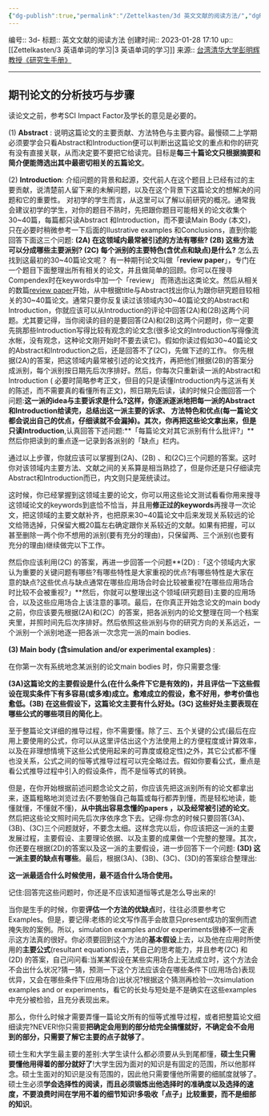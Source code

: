 ```yaml
---
{"dg-publish":true,"permalink":"/Zettelkasten/3d 英文文献的阅读方法/","dgPassFrontmatter":true}
---
```


编号:: 3d-
标题:: 英文文献的阅读方法
创建时间:: 2023-01-28 17:10
up:: [[Zettelkasten/3 英语单词的学习\|3 英语单词的学习]]
来源:: [台湾清华大学彭明辉教授《研究生手册》](https://link.zhihu.com/?target=http%3A//wenku.baidu.com/view/bb3dfb7f31b765ce05081437.html)

---

## 期刊论文的分析技巧与步骤
读论文之前，参考SCI Impact Factor及学长的意见是必要的。

(1) **Abstract** :
说明这篇论文的主要贡献、方法特色与主要内容。最慢硕二上学期必须要学会只看Abstract和Introduction便可以判断出这篇论文的重点和你的研究有没有直接关联，从而决定要不要把它给读完。目标是**每三十篇论文只根据摘要和简介便能筛选出其中最密切相关的五篇论文**。

(2) **Introduction**:
介绍问题的背景和起源，交代前人在这个题目上已经有过的主要贡献，说清楚前人留下来的未解问题，以及在这个背景下这篇论文的想解决的问题和它的重要性。
对初学的学生而言，从这里可以了解以前研究的概况。通常我会建议初学的学生，对你的题目不熟时，先把跟你题目可能相关的论文收集个30~40篇，每篇都只读Abstract 和Introduction，而不要读Main Body (本文)，只在必要时稍微参考一下后面的Ilustrative examples 和Conclusions，直到你能回答下面这三个问题: **(2A) 在这领域内最常被引述的方法有哪些? (2B) 这些方法可以分成哪些主要派别? (2C) 每个派别的主要特色(含优点和缺点)是什么?**
怎么去找到这最初的30~40篇论文呢？
有一种期刊论文叫做「**review paper**」，专门在一个题目下面整理出所有相关的论文，并且做简单的回顾。你可以在搜寻Compendex时在keywords中加一个「review」 而筛选出这类论文。然后从相关的数篇[review paper](https://www.zhihu.com/search?q=review+paper&search_source=Entity&hybrid_search_source=Entity&hybrid_search_extra=%7B%22sourceType%22%3A%22answer%22%2C%22sourceId%22%3A2236474930%7D)开始，从中根据title与Abstract找出你认为跟你研究题目较相关的30~40篇论文。通常只要你反复读过该领域内30~40篇论文的Abstract和Introduction，你就应该可以从Introduction的评论中回答(2A)和(2B)这两个问题。尤其要记得，当你阅读的目的是要回答(2A)和(2B)这两个问题时，你一定要先挑那些Introduction写得比较有观念的论文念(很多论文的Introduction写得像流水帐，没有观念，这种论文刚开始时不要去读它)。假如你读过假如30~40篇论文的Abstract和Introduction之后，还是回答不了(2C)，先做下述的工作。
你先根据(2A)的答案，把这领域内最常被引述的论文找齐，再把他们根据(2B)的答案分成派别，每个派别按日期先后次序排好。然后，你每次只重新读一派的Abstract和Introduction ( 必要时简略参考正文，但目的只是读懂Introduction内与这派有关的陈述，而不需要真的看懂所有正文)，照日期先后读，读的时候只企图回答一个问题:**这一派的idea与主要诉求是什么?**这样，你逐派逐派地把每一派的Abstract和Introduction给读完，总结出这一派主要的诉求、 方法特色和优点(每一篇论文都会说出自己的优点，仔细读就不会漏掉)。其次，你再把这些论文拿出来，但是**只读Introduction**,认真回答下述问题:**「每篇论文对其它派别有什么批评?」**然后你把读到的重点逐一记录到各派别的「缺点」栏内。

通过以上步骤，你就应该可以掌握到(2A)、(2B) 、和(2C)三个问题的答案。这时你对该领域内主要方法、文献之间的关系算是相当熟捻了，但是你还是只仔细读完Abstract和Introduction而已，内文则只是笼统读过。

这时候，你已经掌握到这领域主要的论文，你可以用这些论文测试看看你用来搜寻这领域论文的keywords到底恰不恰当，并且用**修正过的keywords**再搜寻一次论文，把这领域的主要文献补齐，也把原来30~40篇论文中后来发现关系较远的论文给筛选掉，只保留大概20篇左右确定跟你关系较近的文献。如果有把握，可以甚至删除一两个你不想用的派别(要有充分的理由)，只保留两、三个派别(也要有充分的理由)继续做完以下工作。

然后你应该利用(2C) 的答案，再进一步回答一个问题**(2D) :「这个领域内大家认为重要的关键问题有哪些?有哪些特性是大家重视的优点?有哪些特性是大家在意的缺点?这些优点与缺点通常在哪些应用场合时会比较被重视?在哪些应用场合时比较不会被重视?」**然后，你就可以整理出这个领域(研究题目)主要的应用场合，以及这些应用场合上该注意的事项。最后，在你真正开始念论文的main body之前，你应该要先根据(2A)和(2C）的答案，把各派别内的论文整理在同一个档案夹里，并照时间先后次序排好。然后依照这些派别与你的研究方向的关系远近，一个派别一个派别地逐一把各派一次念完一派的main bodies.

**(3) Main body (含simulation and/or experimental examples)** :

在你第一次有系统地念某派别的论文main bodies 时，你只需要念懂:

**(3A)这篇论文的主要假设是什么(在什么条件下它是有效的)，并且评估一下这些假设在现实条件下有多容易(或多难)成立。愈难成立的假设，愈不好用，参考价值也愈低。(3B) 在这些假设下，这篇论文主要有什么好处。(3C) 这些好处主要表现在哪些公式的哪些项目的简化上**。

至于整篇论文详细的推导过程，你不需要懂。除了三、五个关键的公式(最后在应用上要使用的公式，你可以从这里评估出这个方法使用上的方便程度或计算效率，以及在非理想情境下这些公式使用起来的可靠度或稳定性)之外，其它公式都不懂也没关系，公式之间的恒等式推导过程可以完全略过去。假如你要看公式，重点是看公式推导过程中引入的假设条件，而不是恒等式的转换。

但是，在你开始根据前述问题念论文之前，你应该先把这派别所有的论文都拿出来，逐篇粗略地浏览过去(不要勉强自己每篇或每行都弄到懂，而是轻松地读，能懂就懂，不懂就不懂)，**从中挑出容易念懂的papers ，以及经常被引述的论文**。然后把这些论文照时间先后次序依序念下去。记得:你念的时候只要回答(3A)、(3B)、(3C)三个问题就好，不要念太细。这样念完以后，你应该把这一派的主要发展过程，主要假设、主要理论依据、以及主要的成果做一个完整的整理。其次，你还要在根据(2D)的答案以及这一派的主要假设，进一步回答下一个问题: **(3D) 这一派主要的缺点有哪些**。最后，根据(3A)、(3B)、(3C)、(3D)的答案综合整理出:

**这一派最适合什么时候使用，最不适合什么场合使用。**

记住:回答完这些问题时，你还是不应该知道恒等式是怎么导出来的!

当你是生手的时候，你要**评估一个方法的优缺点**时，往往必须要参考它Examples。但是，要记得:老练的论文写作高手会故意只present成功的案例而遮掩失败的案例。所以，simulation examples and/or experiments很棒不一定表示这方法真的很好。你必须要回到这个方法的**基本假设**上去，以及他在应用时所使用的**主要公式**(resultant equations)去，凭自己的思考能力，并且参考(2C) 和(2D) 的答案，自己问问看:当某某假设在某些实用场合上无法成立时，这个方法会不会出什么状况?猜一猜，预测一下这个方法应该会在哪些条件下(应用场合)表现优异，又会在哪些条件下(应用场合)出状况?根据这个猜测再检验一次simulation examples and or experiments，看它的长处与短处是不是确实在这些examples中充分被检验，且充分表现出来。

那么，你什么时候才需要弄懂一篇论文所有的恒等式推导过程，或者把整篇论文细细读完?NEVER!你只需要**把确定会用到的部分给完全搞懂就好，不确定会不会用到的部分，只需要了解它主要的点子就够了**。

硕士生和大学生最主要的差别:大学生读什么都必须要从头到尾都懂，**硕士生只需要懂他用得着的部分就好了**!大学生因为面对的知识是有固定的范围，所以他那样念。硕士生面对的知识是没有范围的，因此他只需要懂他所需要的细腻度就够了。硕士生必须**学会选择性的阅读，而且必须锻炼出他选择时的准确度以及选择的速度，不要浪费时间在学用不着的细节知识!多吸收「点子」比较重要，而不是细部的知识**。